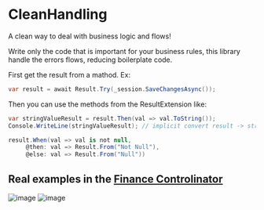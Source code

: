 # CleanHandling
A clean way to deal with business logic and flows! 

Write only the code that is important for your business rules, this library handle the errors flows, reducing boilerplate code.

First get the result from a mathod. Ex:
```c#
var result = await Result.Try(_session.SaveChangesAsync());
```
Then you can use the methods from the ResultExtension like:
```c#
var stringValueResult = result.Then(val => val.ToString());
Console.WriteLine(stringValueResult); // implicit convert result -> string
```
```c#
result.When(val => val is not null,
     @then: val => Result.From("Not Null"),
     @else: val => Result.From("Null"))
```


## Real examples in the [Finance Controlinator](https://github.com/gumberss/FinanceControlinator)
![image](https://user-images.githubusercontent.com/38296002/189543138-926eb261-ce7c-462a-9ec0-c613eefdb91d.png)
![image](https://user-images.githubusercontent.com/38296002/189543029-1c6e7756-1a0d-42a1-b9e4-0ffb1886d2e7.png)
